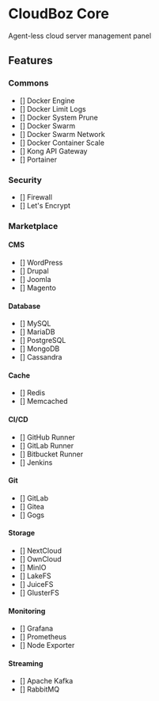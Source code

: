 # CloudBoz Core

Agent-less cloud server management panel

## Features

### Commons

- [] Docker Engine
- [] Docker Limit Logs
- [] Docker System Prune
- [] Docker Swarm
- [] Docker Swarm Network
- [] Docker Container Scale
- [] Kong API Gateway
- [] Portainer

### Security

- [] Firewall
- [] Let's Encrypt

### Marketplace

#### CMS

- [] WordPress
- [] Drupal
- [] Joomla
- [] Magento

#### Database

- [] MySQL
- [] MariaDB
- [] PostgreSQL
- [] MongoDB
- [] Cassandra

#### Cache

- [] Redis
- [] Memcached

#### CI/CD

- [] GitHub Runner
- [] GitLab Runner
- [] Bitbucket Runner
- [] Jenkins

#### Git

- [] GitLab
- [] Gitea
- [] Gogs

#### Storage

- [] NextCloud
- [] OwnCloud
- [] MinIO
- [] LakeFS
- [] JuiceFS
- [] GlusterFS

#### Monitoring

- [] Grafana
- [] Prometheus
- [] Node Exporter

#### Streaming

- [] Apache Kafka
- [] RabbitMQ
